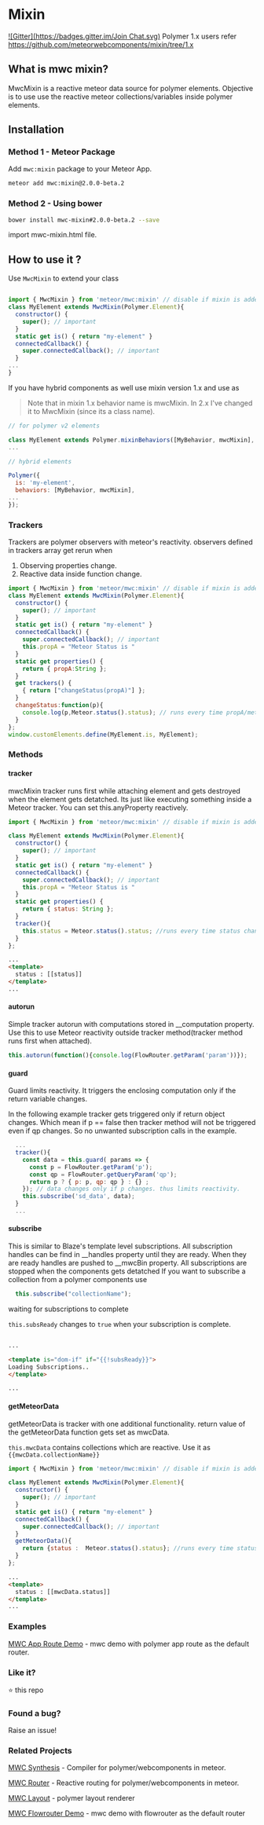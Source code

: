 <!--
  Title: Meteor Webcomponents Mixin, for Meteor Polymer integration
  Description: Mixin for polymer/webcomponents in meteor.
  -->
# Mixin

[![Gitter](https://badges.gitter.im/Join Chat.svg)](https://gitter.im/aruntk/meteorwebcomponents?utm_source=badge&utm_medium=badge&utm_campaign=pr-badge&utm_content=badge)
Polymer 1.x users refer https://github.com/meteorwebcomponents/mixin/tree/1.x

## What is mwc mixin?

MwcMixin is a reactive meteor data source for polymer elements. Objective is to use use the reactive meteor collections/variables inside polymer elements.

## Installation

### Method 1 - Meteor Package
Add `mwc:mixin` package to your Meteor App.

```sh
meteor add mwc:mixin@2.0.0-beta.2

```
### Method 2 - Using bower

```sh
bower install mwc-mixin#2.0.0-beta.2 --save
```
import mwc-mixin.html file.



## How to use it ?

Use `MwcMixin` to extend your class
```js

import { MwcMixin } from 'meteor/mwc:mixin' // disable if mixin is added using bower
class MyElement extends MwcMixin(Polymer.Element){
  constructor() {
    super(); // important
  }
  static get is() { return "my-element" }
  connectedCallback() {
    super.connectedCallback(); // important
  }
...
}
```

If you have hybrid components as well use mixin version 1.x and use as 

> Note that in mixin 1.x behavior name is mwcMixin. In 2.x I've changed it to MwcMixin (since its a class name).

```js
// for polymer v2 elements

class MyElement extends Polymer.mixinBehaviors([MyBehavior, mwcMixin], Polymer.Element) {
...
```


```js
// hybrid elements

Polymer({
  is: 'my-element',
  behaviors: [MyBehavior, mwcMixin],
...
});


```
### Trackers

Trackers are polymer observers with meteor's reactivity.
observers defined in trackers array get rerun when
1. Observing properties change.
2. Reactive data inside function change.

```js
import { MwcMixin } from 'meteor/mwc:mixin' // disable if mixin is added using bower
class MyElement extends MwcMixin(Polymer.Element){
  constructor() {
    super(); // important
  }
  static get is() { return "my-element" }
  connectedCallback() {
    super.connectedCallback(); // important
    this.propA = "Meteor Status is "
  }
  static get properties() {
    return { propA:String };
  }
  get trackers() {
    { return ["changeStatus(propA)"] };
  }
  changeStatus:function(p){
    console.log(p,Meteor.status().status); // runs every time propA/meteor status changes.
  }
};
window.customElements.define(MyElement.is, MyElement);
```

### Methods

#### tracker

mwcMixin tracker runs first while attaching element and gets destroyed when the element gets detatched. Its just like executing something inside a Meteor tracker. You can set this.anyProperty reactively.

```js
import { MwcMixin } from 'meteor/mwc:mixin' // disable if mixin is added using bower

class MyElement extends MwcMixin(Polymer.Element){
  constructor() {
    super(); // important
  }
  static get is() { return "my-element" }
  connectedCallback() {
    super.connectedCallback(); // important
    this.propA = "Meteor Status is "
  }
  static get properties() {
    return { status: String };
  }
  tracker(){
    this.status = Meteor.status().status; //runs every time status changes.
  }
};
```
```html
...
<template>
  status : [[status]]
</template>
...
```



#### autorun

Simple tracker autorun with computations stored in __computation property. Use this to use Meteor reactivity outside tracker method(tracker method runs first when attached).

```js
this.autorun(function(){console.log(FlowRouter.getParam('param'))});
```

#### guard

Guard limits reactivity. It triggers the enclosing computation only if the return variable changes.

In the following example tracker gets triggered only if return object changes. Which mean if p == false then tracker method will not be triggered even if qp changes. So no unwanted subscription calls in the example.
  
```js
  ...
  tracker(){
    const data = this.guard( params => {
      const p = FlowRouter.getParam('p');
      const qp = FlowRouter.getQueryParam('qp');
      return p ? { p: p, qp: qp } : {} ;
    }); // data changes only if p changes. thus limits reactivity.
    this.subscribe('sd_data', data);
  }
  ...
```


#### subscribe

This is similar to Blaze's template level subscriptions.
All subscription handles can be find in __handles property until they are ready. When they are ready handles are pushed to __mwcBin property.
All subscriptions are stopped when the components gets detatched
If you want to subscribe a collection from a polymer components use
```js
  this.subscribe("collectionName"); 
```

waiting for subscriptions to complete

`this.subsReady` changes to `true` when your subscription is complete.

```html

...

<template is="dom-if" if="{{!subsReady}}">
Loading Subscriptions..
</template>

...

```



#### getMeteorData

getMeteorData is tracker with one additional functionality. return value of the getMeteorData function gets set as mwcData. 

`this.mwcData` contains collections which are reactive. Use it as
`{{mwcData.collectionName}}`

```js
import { MwcMixin } from 'meteor/mwc:mixin' // disable if mixin is added using bower

class MyElement extends MwcMixin(Polymer.Element){
  constructor() {
    super(); // important
  }
  static get is() { return "my-element" }
  connectedCallback() {
    super.connectedCallback(); // important
  }
  getMeteorData(){
    return {status :  Meteor.status().status}; //runs every time status changes.
  }
};

```
```html
...
<template>
  status : [[mwcData.status]]
</template>
...
```



### Examples

[MWC App Route Demo](https://github.com/aruntk/kickstart-meteor-polymer-with-app-route/tree/2.0-preview) - mwc demo with polymer app route as the default router.

### Like it?

:star: this repo

### Found a bug?

Raise an issue!

### Related Projects

[MWC Synthesis](https://github.com/meteorwebcomponents/synthesis) - Compiler for polymer/webcomponents in meteor.

[MWC Router](https://github.com/meteorwebcomponents/router) - Reactive routing for polymer/webcomponents in meteor.

[MWC Layout](https://github.com/meteorwebcomponents/layout) - polymer layout renderer

[MWC Flowrouter Demo](https://github.com/aruntk/kickstart-meteor-polymer) - mwc demo with flowrouter as the default router



